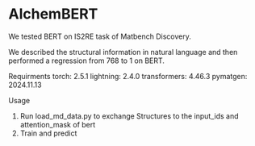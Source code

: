 # AlchemBERT
We tested BERT on IS2RE task of Matbench Discovery.

We described the structural information in natural language and then performed a regression from 768 to 1 on BERT.

Requirments
  torch: 2.5.1
  lightning: 2.4.0
  transformers: 4.46.3
  pymatgen: 2024.11.13

Usage 
1. Run load_md_data.py to exchange Structures to the input_ids and attention_mask of bert
2. Train and predict
